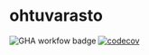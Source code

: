 # ohtuvarasto

![GHA workfow badge](http://github.com/mmnuppoz/ohtuvarasto/workflows/CI/badge.svg)
[![codecov](https://codecov.io/gh/mmnuppoz/ohtuvarasto/graph/badge.svg?token=GLNDHI2N8L)](https://codecov.io/gh/mmnuppoz/ohtuvarasto)
